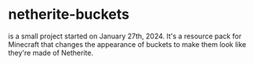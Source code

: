 # netherite-buckets

is a small project started on January 27th, 2024. It's a resource pack for Minecraft that changes the appearance of buckets to make them look like they're made of Netherite.
